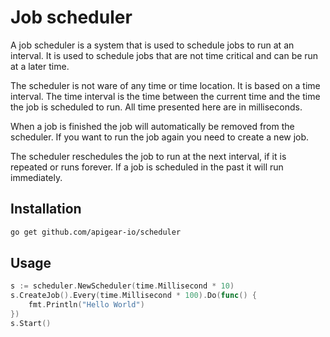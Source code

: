 # Job scheduler

A job scheduler is a system that is used to schedule jobs to run at an interval. It is used to schedule jobs that are not time critical and can be run at a later time. 

The scheduler is not ware of any time or time location. It is based on a time interval. The time interval is the time between the current time and the time the job is scheduled to run. All time presented here are in milliseconds.

When a job is finished the job will automatically be removed from the scheduler. If you want to run the job again you need to create a new job.

The scheduler reschedules the job to run at the next interval, if it is repeated or runs forever. If a job is scheduled in the past it will run immediately.

## Installation

```bash
go get github.com/apigear-io/scheduler
```

## Usage

```go
s := scheduler.NewScheduler(time.Millisecond * 10)
s.CreateJob().Every(time.Millisecond * 100).Do(func() {
    fmt.Println("Hello World")
})
s.Start()
```

